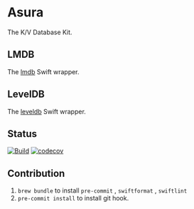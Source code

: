 # Asura

The K/V Database Kit.

## LMDB

The [lmdb](https://github.com/LMDB/lmdb) Swift wrapper.

## LevelDB

The [leveldb](https://github.com/google/leveldb) Swift wrapper.

## Status

[![Build](https://github.com/L1MeN9Yu/Asura/actions/workflows/build.yml/badge.svg)](https://github.com/L1MeN9Yu/Asura/actions/workflows/build.yml)
[![codecov](https://codecov.io/gh/L1MeN9Yu/Asura/branch/main/graph/badge.svg?token=BJTX3V1Y25)](https://codecov.io/gh/L1MeN9Yu/Asura)

## Contribution

1. `brew bundle` to install `pre-commit` , `swiftformat` , `swiftlint`
2. `pre-commit install` to install git hook.
